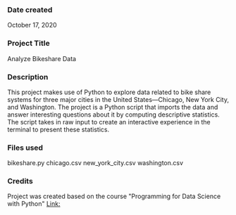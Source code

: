 ### Date created
October 17, 2020

### Project Title
Analyze Bikeshare Data

### Description
This project makes use of Python to explore data related to bike share systems
for three major cities in the United States—Chicago, New York City, and Washington.
The project is a Python script that imports the data and answer interesting
questions about it by computing descriptive statistics. The script takes in raw
input to create an interactive experience in the terminal to present these
statistics.

### Files used
bikeshare.py
chicago.csv
new_york_city.csv
washington.csv

### Credits
Project was created based on the course "Programming for Data Science with Python"
[Link:](https://www.udacity.com/course/programming-for-data-science-nanodegree--nd104)
